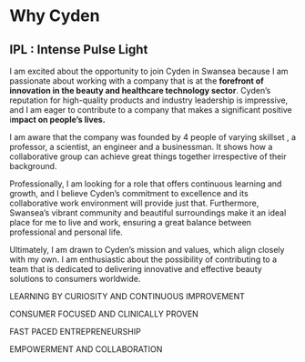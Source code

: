 # Why Cyden

## IPL : Intense Pulse Light 

I am excited about the opportunity to join Cyden in Swansea because I am
passionate about working with a company that is at the **forefront of
innovation in the beauty and healthcare technology sector**. Cyden’s reputation
for high-quality products and industry leadership is impressive, and I am eager
to contribute to a company that makes a significant positive i**mpact on
people’s lives.**

I am aware that the company was founded by 4 people of varying skillset , a
professor, a scientist, an engineer and a businessman. It shows how a
collaborative group can achieve great things together irrespective of their
background. 

Professionally, I am looking for a role that offers continuous learning and
growth, and I believe Cyden’s commitment to excellence and its collaborative
work environment will provide just that. Furthermore, Swansea’s vibrant
community and beautiful surroundings make it an ideal place for me to live and
work, ensuring a great balance between professional and personal life.

Ultimately, I am drawn to Cyden’s mission and values, which align closely with
my own. I am enthusiastic about the possibility of contributing to a team that
is dedicated to delivering innovative and effective beauty solutions to
consumers worldwide.

LEARNING BY CURIOSITY AND CONTINUOUS IMPROVEMENT

CONSUMER FOCUSED AND CLINICALLY PROVEN

FAST PACED ENTREPRENEURSHIP

EMPOWERMENT AND COLLABORATION


